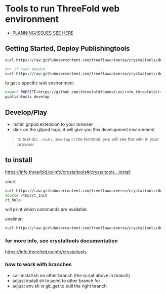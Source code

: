 # Tools to run ThreeFold web environment

- [PLANNING/ISSUES SEE HERE](https://circles.threefold.me/project/despiegk-product_publisher/issues)


## Getting Started, Deploy Publishingtools

```bash
curl https://raw.githubusercontent.com/freeflowuniverse/crystaltools/development/install2.sh | bash

#or if sudo needed
curl https://raw.githubusercontent.com/freeflowuniverse/crystaltools/development/install2.sh | sudo bash
```

to get a specific wiki environment

```bash
export PUBSITE=https://github.com/threefoldfoundation/info_threefold/tree/development/wiki_config
publishtools develop
```


## Develop/Play

- install gitpod extension to your browser
- click on the gitpod logo, it will give you this development environment

> to test do: ```./wiki_develop``` in the terminal, you will see the wiki in your browser

## to install

https://info.threefold.io/info/crystaltools#/crystaltools__install

short

```bash
curl https://raw.githubusercontent.com/freeflowuniverse/crystaltools/development/scripts/ct_init > /tmp/ct_init
source /tmp/ct_init
ct_help
```

will print which commands are available.

oneliner:

```bash
curl https://raw.githubusercontent.com/freeflowuniverse/crystaltools/development/scripts/ct_init > /tmp/ct_init && source /tmp/ct_init && ct_help
```



### for more info, see crystaltools documentation

https://info.threefold.io/info/crystaltools



### how to work with branches

- call install.sh on other branch (the script above in branch)
- adjust install.sh to point to other branch for 
- adjust env.sh in git_get to pull the right branch
